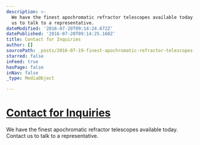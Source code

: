 ```yaml
---
description: >-
  We have the finest apochromatic refractor telescopes available today.  Contact
  us to talk to a representative.
dateModified: '2016-07-20T09:14:24.672Z'
datePublished: '2016-07-20T09:14:25.160Z'
title: Contact for Inquiries
author: []
sourcePath: _posts/2016-07-19-finest-apochromatic-refractor-telescopes-available-today.md
starred: false
inFeed: true
hasPage: false
inNav: false
_type: MediaObject

---
```

# [Contact for Inquiries][0]

We have the finest apochromatic refractor telescopes available today.   
Contact us to talk to a representative.

[0]: https://thegrid.formstack.com/forms/takahashicontact "Contact"